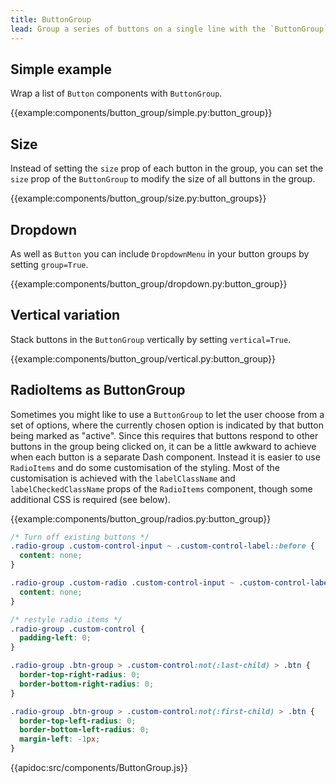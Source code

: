 ```yaml
---
title: ButtonGroup
lead: Group a series of buttons on a single line with the `ButtonGroup` component.
---
```


## Simple example

Wrap a list of `Button` components with `ButtonGroup`.

{{example:components/button_group/simple.py:button_group}}

## Size

Instead of setting the `size` prop of each button in the group, you can set the `size` prop of the `ButtonGroup` to modify the size of all buttons in the group.

{{example:components/button_group/size.py:button_groups}}

## Dropdown

As well as `Button` you can include `DropdownMenu` in your button groups by setting `group=True`.

{{example:components/button_group/dropdown.py:button_group}}

## Vertical variation

Stack buttons in the `ButtonGroup` vertically by setting `vertical=True`.

{{example:components/button_group/vertical.py:button_group}}

## RadioItems as ButtonGroup

Sometimes you might like to use a `ButtonGroup` to let the user choose from a set of options, where the currently chosen option is indicated by that button being marked as "active". Since this requires that buttons respond to other buttons in the group being clicked on, it can be a little awkward to achieve when each button is a separate Dash component. Instead it is easier to use `RadioItems` and do some customisation of the styling. Most of the customisation is achieved with the `labelClassName` and `labelCheckedClassName` props of the `RadioItems` component, though some additional CSS is required (see below).

{{example:components/button_group/radios.py:button_group}}

```css
/* Turn off existing buttons */
.radio-group .custom-control-input ~ .custom-control-label::before {
  content: none;
}

.radio-group .custom-radio .custom-control-input ~ .custom-control-label::after {
  content: none;
}

/* restyle radio items */
.radio-group .custom-control {
  padding-left: 0;
}

.radio-group .btn-group > .custom-control:not(:last-child) > .btn {
  border-top-right-radius: 0;
  border-bottom-right-radius: 0;
}

.radio-group .btn-group > .custom-control:not(:first-child) > .btn {
  border-top-left-radius: 0;
  border-bottom-left-radius: 0;
  margin-left: -1px;
}
```


{{apidoc:src/components/ButtonGroup.js}}
